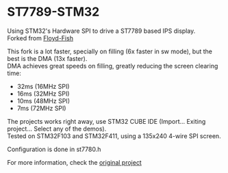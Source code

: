 # ST7789-STM32
Using STM32's Hardware SPI to drive a ST7789 based IPS display.<br>
Forked from [Floyd-Fish](https://github.com/Floyd-Fish/ST7789-STM32)<br>

This fork is a lot faster, specially on filling (6x faster in sw mode), but the best is the DMA (13x faster).<br>
DMA achieves great speeds on filling, greatly reducing the screen clearing time:
- 32ms (16MHz SPI)
- 16ms (32MHz SPI)
- 10ms (48MHz SPI)
- 7ms (72MHz SPI)

The projects works right away, use STM32 CUBE IDE (Import... Exiting project... Select any of the demos).<br>
Tested on STM32F103 and STM32F411, using a 135x240 4-wire SPI screen.<br>

Configuration is done in st7780.h<br>

For more information, check the [original project](https://github.com/Floyd-Fish/ST7789-STM32)  
